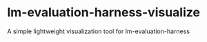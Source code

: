 # lm-evaluation-harness-visualize
A simple lightweight visualization tool for lm-evaluation-harness
